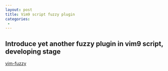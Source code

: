 ```yaml
---
layout: post
title: Vim9 script fuzzy plugin
categories:
 -
---
```


## Introduce yet another fuzzy plugin in vim9 script, developing stage

[vim-fuzzy](github.com/jkoz/vim-fuzzy)


